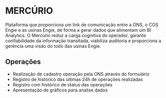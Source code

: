 # MERCÚRIO

Plataforma que proporciona um link de comunicação entre a ONS, o COS Engie e as usinas Engie, de forma a gerar dados que alimentam um BI Analytics. O Mercúrio reduz a carga cognitiva do operador, garante confiabilidade da informação transitada, viabiliza auditoria e proporciona a gerência uma visão do todo das usinas Engie.


## Operações

- Realização de cadastro operação pela ONS através do formulário
- Registro de histórico das ultimas 24h de operações realizadas 
- Registro com histórico de status das operações
- Apresentação de gráficos para analise dados
